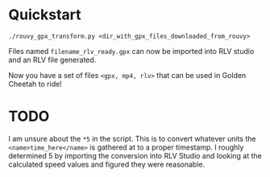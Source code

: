 # Quickstart

```
./rouvy_gpx_transform.py <dir_with_gpx_files_downloaded_from_rouvy>
```

Files named `filename_rlv_ready.gpx` can now be imported into RLV studio and an RLV file generated.

Now you have a set of files `<gpx, mp4, rlv>` that can be used in Golden Cheetah to ride!

# TODO

I am unsure about the `*5` in the script. This is to convert whatever units the `<name>time_here</name>` is gathered at to a proper timestamp. I roughly determined 5 by importing the conversion into RLV Studio and looking at the calculated speed values and figured they were reasonable.
